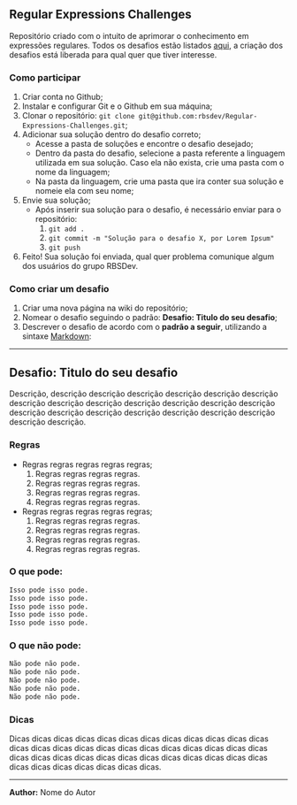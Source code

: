## Regular Expressions Challenges

Repositório criado com o intuito de aprimorar o conhecimento em expressões regulares.
Todos os desafios estão listados [aqui](https://github.com/rbsdev/Regular-Expressions-Challenges/wiki/_pages), a criação dos desafios está liberada para qual quer que tiver interesse. 

### Como participar

1. Criar conta no Github;
2. Instalar e configurar Git e o Github em sua máquina;
3. Clonar o repositório: ` git clone git@github.com:rbsdev/Regular-Expressions-Challenges.git `;
4. Adicionar sua solução dentro do desafio correto;
   * Acesse a pasta de soluções e encontre o desafio desejado;
   * Dentro da pasta do desafio, selecione a pasta referente a linguagem utilizada em sua solução. Caso ela não exista, crie uma pasta com o nome da linguagem;
   * Na pasta da linguagem, crie uma pasta que ira conter sua solução e nomeie ela com seu nome;
5. Envie sua solução;
   * Após inserir sua solução para o desafio, é necessário enviar para o repositório:
       1. ` git add . `
       2. ` git commit -m "Solução para o desafio X, por Lorem Ipsum" `  
       3. ` git push `
6. Feito! Sua solução foi enviada, qual quer problema comunique algum dos usuários do grupo RBSDev.

### Como criar um desafio

1. Criar uma nova página na wiki do repositório;
2. Nomear o desafio seguindo o padrão: **Desafio: Titulo do seu desafio**;
3. Descrever o desafio de acordo com o **padrão a seguir**, utilizando a sintaxe [Markdown](http://daringfireball.net/projects/markdown/syntax):


--------

## Desafio: Titulo do seu desafio

Descrição, descrição descrição descrição descrição descrição descrição descrição descrição descrição descrição descrição descrição descrição descrição descrição descrição descrição descrição descrição descrição descrição descrição.

### Regras

* Regras regras  regras  regras  regras;
  1. Regras  regras  regras  regras.
  2. Regras  regras  regras  regras.
  3. Regras  regras  regras  regras.
  4. Regras  regras  regras  regras.
* Regras regras  regras  regras  regras;
  1. Regras  regras  regras  regras.
  2. Regras  regras  regras  regras.
  3. Regras  regras  regras  regras.
  4. Regras  regras  regras  regras.

### O que pode:

``` txt
Isso pode isso pode.
Isso pode isso pode.
Isso pode isso pode.
Isso pode isso pode.
Isso pode isso pode.
```

### O que não pode:

``` txt
Não pode não pode.
Não pode não pode.
Não pode não pode.
Não pode não pode.
Não pode não pode.
```

### Dicas

Dicas dicas dicas dicas dicas dicas dicas dicas dicas dicas dicas dicas dicas dicas dicas dicas dicas dicas dicas dicas dicas dicas dicas dicas dicas dicas dicas dicas dicas dicas dicas dicas dicas dicas dicas dicas dicas dicas dicas dicas dicas dicas dicas.
__________________

**Author:** Nome do Autor